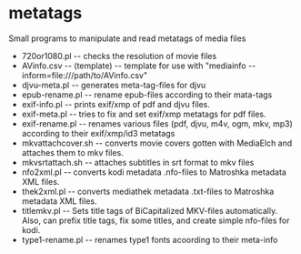 # metatags
Small programs to manipulate and read metatags of media files

* 720or1080.pl -- checks the resolution of movie files
* AVinfo.csv -- (template) -- template for use with "mediainfo --inform=file:///path/to/AVinfo.csv"
* djvu-meta.pl -- generates meta-tag-files for djvu
* epub-rename.pl -- rename epub-files according to their mata-tags
* exif-info.pl -- prints exif/xmp of pdf and djvu files.
* exif-meta.pl -- tries to fix and set exif/xmp metatags for pdf files.
* exif-rename.pl -- renames various files (pdf, djvu, m4v, ogm, mkv, mp3) according to their exif/xmp/id3 metatags
* mkvattachcover.sh -- converts movie covers gotten with MediaElch and attaches them to mkv files.
* mkvsrtattach.sh -- attaches subtitles in srt format to mkv files
* nfo2xml.pl -- converts kodi metadata .nfo-files to Matroshka metadata XML files.
* thek2xml.pl -- converts mediathek metadata .txt-files to Matroshka metadata XML files. 
* titlemkv.pl -- Sets title tags of BiCapitalized MKV-files automatically. Also, can prefix title tags, fix some titles, and create simple nfo-files for kodi.
* type1-rename.pl -- renames type1 fonts acoording to their meta-info
